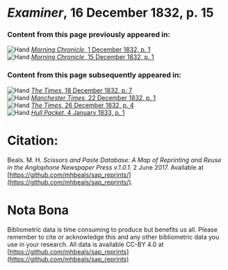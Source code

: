 # *Examiner*, 16 December 1832, p. 15  
  
### Content from this page previously appeared in:  
![Hand](http://scissorsandpaste.net/wp-content/uploads/2017/06/smallhandpointer.png) [*Morning Chronicle*, 1 December 1832, p. 1](https://mhbeals.github.io/sap_html/Morning-Chronicle/Morning-Chronicle-1-December-1832-p-1)  
![Hand](http://scissorsandpaste.net/wp-content/uploads/2017/06/smallhandpointer.png) [*Morning Chronicle*, 15 December 1832, p. 1](https://mhbeals.github.io/sap_html/Morning-Chronicle/Morning-Chronicle-15-December-1832-p-1)  
  
### Content from this page subsequently appeared in:  
![Hand](http://scissorsandpaste.net/wp-content/uploads/2017/06/smallhandpointer.png) [*The Times*, 18 December 1832, p. 7](https://mhbeals.github.io/sap_html/The-Times/The-Times-18-December-1832-p-7)  
![Hand](http://scissorsandpaste.net/wp-content/uploads/2017/06/smallhandpointer.png) [*Manchester Times*, 22 December 1832, p. 1](https://mhbeals.github.io/sap_html/Manchester-Times/Manchester-Times-22-December-1832-p-1)  
![Hand](http://scissorsandpaste.net/wp-content/uploads/2017/06/smallhandpointer.png) [*The Times*, 26 December 1832, p. 4](https://mhbeals.github.io/sap_html/The-Times/The-Times-26-December-1832-p-4)  
![Hand](http://scissorsandpaste.net/wp-content/uploads/2017/06/smallhandpointer.png) [*Hull Packet*, 4 January 1833, p. 1](https://mhbeals.github.io/sap_html/Hull-Packet/Hull-Packet-4-January-1833-p-1)  


# Citation: 

Beals. M. H. *Scissors and Paste Database: A Map of Reprinting and Reuse in the Anglophone Newspaper Press v.1.0.1.* 2 June 2017. Available at [https://github.com/mhbeals/sap_reprints/](https://github.com/mhbeals/sap_reprints/). 

# Nota Bona

Bibliometric data is time consuming to produce but benefits us all. Please remember to cite or acknowledge this and any other bibliometric data you use in your research. All data is available CC-BY 4.0 at [https://github.com/mhbeals/sap_reprints](https://github.com/mhbeals/sap_reprints)